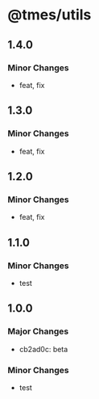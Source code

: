 # @tmes/utils

## 1.4.0

### Minor Changes

- feat, fix

## 1.3.0

### Minor Changes

- feat, fix

## 1.2.0

### Minor Changes

- feat, fix

## 1.1.0

### Minor Changes

- test

## 1.0.0

### Major Changes

- cb2ad0c: beta

### Minor Changes

- test

